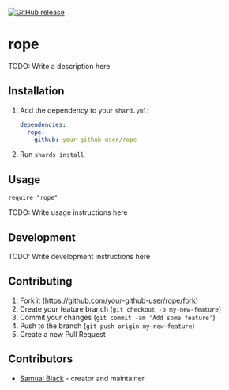 [![GitHub release](https://img.shields.io/github/release/<YOUR-GITHUB-USERNAME>/<YOUR-REPOSITORY-NAME>.svg)](https://github.com/SamualLB/rope/releases)

# rope

TODO: Write a description here

## Installation

1. Add the dependency to your `shard.yml`:

   ```yaml
   dependencies:
     rope:
       github: your-github-user/rope
   ```

2. Run `shards install`

## Usage

```crystal
require "rope"
```

TODO: Write usage instructions here

## Development

TODO: Write development instructions here

## Contributing

1. Fork it (<https://github.com/your-github-user/rope/fork>)
2. Create your feature branch (`git checkout -b my-new-feature`)
3. Commit your changes (`git commit -am 'Add some feature'`)
4. Push to the branch (`git push origin my-new-feature`)
5. Create a new Pull Request

## Contributors

- [Samual Black](https://github.com/your-github-user) - creator and maintainer
